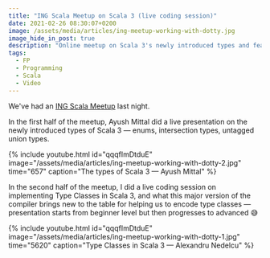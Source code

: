 ```yaml
---
title: "ING Scala Meetup on Scala 3 (live coding session)"
date: 2021-02-26 08:30:07+0200
image: /assets/media/articles/ing-meetup-working-with-dotty.jpg
image_hide_in_post: true
description: "Online meetup on Scala 3's newly introduced types and features for encoding type classes."
tags:
  - FP
  - Programming
  - Scala
  - Video
---
```


We've had an [ING Scala Meetup](https://www.meetup.com/Tech-Meetups-ING/) last night.

In the first half of the meetup, Ayush Mittal did a live presentation on the newly introduced types of Scala 3 — enums, intersection types, untagged union types.

{% include youtube.html id="qqqfImDtduE" image="/assets/media/articles/ing-meetup-working-with-dotty-2.jpg" time="657" caption="The types of Scala 3 — Ayush Mittal" %}

In the second half of the meetup, I did a live coding session on implementing Type Classes in Scala 3, and what this major version of the compiler brings new to the table for helping us to encode type classes — presentation starts from beginner level but then progresses to advanced 😅

{% include youtube.html id="qqqfImDtduE" image="/assets/media/articles/ing-meetup-working-with-dotty-1.jpg" time="5620" caption="Type Classes in Scala 3 — Alexandru Nedelcu" %}
